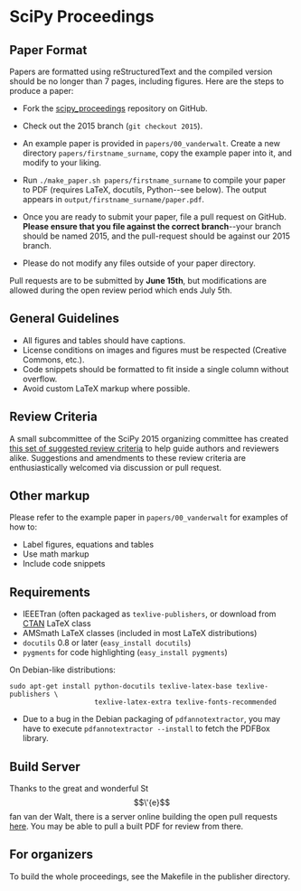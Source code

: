 # SciPy Proceedings

## Paper Format

Papers are formatted using reStructuredText and the compiled version should be
no longer than 7 pages, including figures.  Here are the steps to produce a
paper:

- Fork the
  [scipy_proceedings](https://github.com/scipy-conference/scipy_proceedings)
  repository on GitHub.

- Check out the 2015 branch (``git checkout 2015``).

- An example paper is provided in ``papers/00_vanderwalt``.  Create a new
  directory ``papers/firstname_surname``, copy the example paper into it, and
  modify to your liking.

- Run ``./make_paper.sh papers/firstname_surname`` to compile your paper to
  PDF (requires LaTeX, docutils, Python--see below).  The output appears in
  ``output/firstname_surname/paper.pdf``.

- Once you are ready to submit your paper, file a pull request on GitHub.
  **Please ensure that you file against the correct branch**--your branch
  should be named 2015, and the pull-request should be against our 2015
  branch.

- Please do not modify any files outside of your paper directory.

Pull requests are to be submitted by **June 15th**, but modifications are
allowed during the open review period which ends July 5th.


## General Guidelines

- All figures and tables should have captions.
- License conditions on images and figures must be respected (Creative Commons,
  etc.).
- Code snippets should be formatted to fit inside a single column without
  overflow.
- Avoid custom LaTeX markup where possible.

## Review Criteria

A small subcommittee of the SciPy 2015 organizing committee has created [this 
set of suggested review 
criteria](https://github.com/scipy-conference/scipy_proceedings/review_criteria.md) 
to help guide authors and reviewers alike. Suggestions and amendments to these 
review criteria are enthusiastically welcomed via discussion or pull request.

## Other markup

Please refer to the example paper in ``papers/00_vanderwalt`` for
examples of how to:

 - Label figures, equations and tables
 - Use math markup
 - Include code snippets

## Requirements

 - IEEETran (often packaged as ``texlive-publishers``, or download from
   [CTAN](http://www.ctan.org/tex-archive/macros/latex/contrib/IEEEtran/) LaTeX
   class
 - AMSmath LaTeX classes (included in most LaTeX distributions)
 - `docutils` 0.8 or later (``easy_install docutils``)
 - `pygments` for code highlighting (``easy_install pygments``)

On Debian-like distributions:

```
sudo apt-get install python-docutils texlive-latex-base texlive-publishers \
                     texlive-latex-extra texlive-fonts-recommended
```

 - Due to a bug in the Debian packaging of ``pdfannotextractor``, you may have
   to execute ``pdfannotextractor --install`` to fetch the PDFBox library.

## Build Server

Thanks to the great and wonderful St$$\'{e}$$fan van der Walt, there is a server online 
building the open pull requests [here](http://nipy.bic.berkeley.edu:5000/). You may be 
able to pull a built PDF for review from there.

## For organizers

To build the whole proceedings, see the Makefile in the publisher directory.
